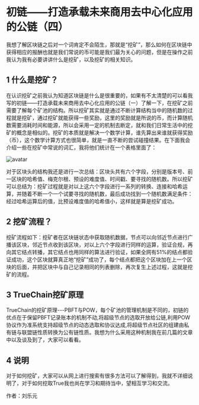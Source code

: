 # 初链——打造承载未来商用去中心化应用的公链（四）
我想了解区块链之后对一个词肯定不会陌生，那就是“挖矿”，那么如何在区块链中获得相应的报酬也就是我们常说的币可能是我们最为关心的问题，但是在操作之前我认为我有必要讲讲什么是挖矿，以及挖矿的相关知识。
## 1 什么是挖矿？
在认识挖矿之前我认为知道区块链是什么是很重要的，如果有不太清楚的可以看我写的初链——打造承载未来商用去中心化应用的公链（一）了解一下，在挖矿之前需要了解每个矿池的结构。所以挖矿其实就是通过不断计算结构当中的随机数的过程就是挖矿，通过挖矿就能获得一些奖励，这里的奖励就是所说的币，而计算随机数需要消耗时间和能源，所以会采用一定的机制去断定，就和我们日常生活中的挖矿的概念是相似的。挖矿的本质就是解决一个数学计算，谁先算出来谁就获得奖励（币），这个数学计算方式也很简单，就是一直不断的尝试碰撞结果。在下面我会介绍一些在挖矿中常说的词汇，我将他们统计在一个表格里面了：

![avatar](https://github.com/truechain/wiki/blob/master/analysis/truechain-consensus-core/img/4.1.png)

对于区块头的结构我还是进行一次总结：区块头共有六个字段，分别是版本号、前一区块的哈希值、梅克尔根、预设的难度值、时间戳、要寻找的随机数。所以挖矿可以总结为：挖矿过程就是对以上这六个字段进行一系列的转换、连接和哈希运算，并随着不断一个一个试要寻找的随机数，最后成功找到一个随机数满足条件：经过哈希运算后的值，比预设难度值的哈希值小，这样就是算是挖矿成功。
## 2 挖矿流程？
挖矿流程如下：挖矿者在区块链状态中获取随机数据，节点可以向邻近节点进行广播该区块，邻近节点收到该区块，对以上六个字段进行同样的运算，验证合规，再向其它结点转播，其它结点也用同样的算法进行验证，如果全网有51%的结点都验证成功，这个区块就算真正地“挖矿”成功了，每个结点都把这个区块加在上一个区块的后面，并把区块中与自己记录相同的列表删除，再次复生上述过程，这就是挖矿的流程。
## 3 TrueChain挖矿原理
TrueChain的挖矿原理---PBFT与POW，每个矿池的管理机制是不同的，初链的优点在于保留PBFT记录账本的机制不动,将超级节点的选取开放给公链,利用POW协议作为准系统支持超级节点的动态选取和协议达成,将超级节点社区的组建由私有链与联盟链性质转换为公有链性质。我想为什么采用这种机制我在前几篇的文章中以及谈及到了，大家可以看看。
## 4 说明
对于如何挖矿，大家可以从网上进行搜索有很多方法可以了解得到，我就不详细说明了，对于如何挖取True我也尚在学习和期待当中，望相互学习和交流。

作者：刘乐元
